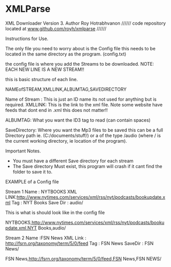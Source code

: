 XMLParse
========
XML Downloader Version 3. 
Author Roy Hotrabhvanon
//////
code repository located at
www.github.com/royh/xmlparse
//////


Instructions for Use.

The only file you need to worry about is the Config file this needs to be located in the same directory as the program. (config.txt)

the config file is where you add the Streams to be downloaded.
NOTE: EACH NEW LINE IS A NEW STREAM!!

this is basic structure of each line.

NAMEofSTREAM,XMLLINK,ALBUMTAG,SAVEDIRECTORY

Name of Stream : This is just an ID name its not used for anything but is required.
XMLLINK: This is the link to the xml file. Note some website have feeds that dont end in .xml this does not matter!! 

ALBUMTAG: What you want the ID3 tag to read (can contain spaces)

SaveDirectory: Where you want the Mp3 files to be saved this can be a full Directory path ie. (C:/documents/stuff/) or a of the type /audio (where / is the current working directory, ie location of the program).


Important Notes.
- You must have a different Save directory for each stream
- The Save directory Must exist, this program will crash if it cant find the folder to save it to.


EXAMPLE of a Config file

Stream 1 
Name : NYTBOOKS
XML LINK:http://www.nytimes.com/services/xml/rss/nyt/podcasts/bookupdate.xml
Tag : NYT Books
Save Dir : audio/

This is what is should look like in the config file

NYTBOOKS,http://www.nytimes.com/services/xml/rss/nyt/podcasts/bookupdate.xml,NYT Books,audio/


Stream 2
Name :FSN News
XML Link : http://fsrn.org/taxonomy/term/5/0/feed
Tag : FSN News
SaveDir : FSN News/

FSN News,http://fsrn.org/taxonomy/term/5/0/feed,FSN News,FSN NEWS/



